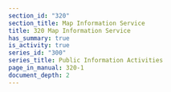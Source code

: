 ```yaml
---
section_id: "320"
section_title: Map Information Service
title: 320 Map Information Service
has_summary: true
is_activity: true
series_id: "300"
series_title: Public Information Activities
page_in_manual: 320-1
document_depth: 2
---
```

